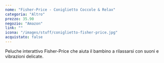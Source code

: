 ```yaml
---
nome: "Fisher-Price - Coniglietto Coccole & Relax"
categoria: "Altro"
prezzo: 35.90
negozio: "Amazon"
link: ""
icona: "/images/stuff/coniglietto-fisher-price.jpg"
acquistato: false
---
```


Peluche interattivo Fisher-Price che aiuta il bambino a rilassarsi con suoni e vibrazioni delicate.

